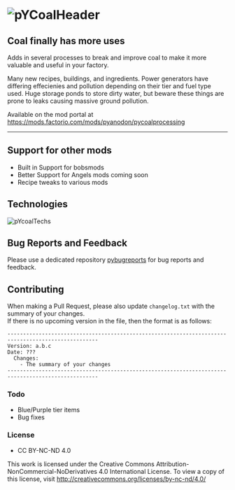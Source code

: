 # ![pYCoalHeader](http://i.imgur.com/StlIACh.jpg "pY Coal Processing")

## Coal finally has more uses

Adds in several processes to break and improve coal to make it more valuable and useful in your factory.

Many new recipes, buildings, and ingredients. Power generators have differing effecienies and pollution depending on their tier and fuel type used. Huge storage ponds to store dirty water, but beware these things are prone to leaks causing massive ground pollution.

Available on the mod portal at <https://mods.factorio.com/mods/pyanodon/pycoalprocessing>

-----

## Support for other mods

* Built in Support for bobsmods
* Better Support for Angels mods coming soon
* Recipe tweaks to various mods

## Technologies

![pYcoalTechs](http://i.imgur.com/ls3FQ8G.jpg "Technologies")

## Bug Reports and Feedback

Please use a dedicated repository [pybugreports](https://github.com/pyanodon/pybugreports) for bug reports and feedback.

## Contributing

When making a Pull Request, please also update `changelog.txt` with the summary of your changes.  
If there is no upcoming version in the file, then the format is as follows:
```
---------------------------------------------------------------------------------------------------
Version: a.b.c
Date: ???
  Changes:
    - The summary of your changes
---------------------------------------------------------------------------------------------------
```

### Todo

* Blue/Purple tier items
* Bug fixes

### License

* CC BY-NC-ND 4.0

This work is licensed under the Creative Commons Attribution-NonCommercial-NoDerivatives 4.0 International License. To view a copy of this license, visit <http://creativecommons.org/licenses/by-nc-nd/4.0/>
